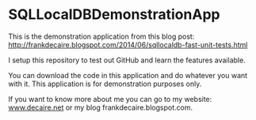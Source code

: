 SQLLocalDBDemonstrationApp
==========================
This is the demonstration application from this blog post: 
http://frankdecaire.blogspot.com/2014/06/sqllocaldb-fast-unit-tests.html

I setup this repository to test out GitHub and learn the features available.

You can download the code in this application and do whatever you want with it.  This application is for demonstration purposes only.

If you want to know more about me you can go to my website: www.decaire.net or my blog frankdecaire.blogspot.com.
